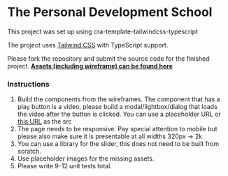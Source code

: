 # The Personal Development School

This project was set up using cra-template-tailwindcss-typescript

The project uses [Tailwind CSS](https://tailwindcss.com) with TypeScript support.

Please fork the repository and submit the source code for the finished project. [**Assets (including wireframe) can be found here**](https://drive.google.com/file/d/1576iyt3PxPuV37ygXiZwezQhKHpCq_Ld/view?usp=sharing)

### Instructions

1. Build the components from the wireframes. The component that has a play button is a video, please build a modal/lightbox/dialog that loads the video after the button is clicked. You can use a placeholder URL or [this URL](https://storage.googleapis.com/pds_videos/testimonial-video-short%20.mp4) as the src
2. The page needs to be responsive. Pay special attention to mobile but please also make sure it is presentable at all widths 320px -> 2k
3. You can use a library for the slider, this does not need to be built from scratch.
4. Use placeholder images for the missing assets.
5. Please write 9-12 unit tests total.

